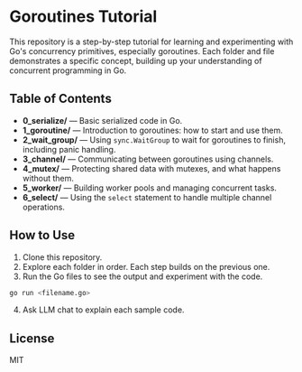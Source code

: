 # Goroutines Tutorial

This repository is a step-by-step tutorial for learning and experimenting with Go's concurrency primitives, especially goroutines. Each folder and file demonstrates a specific concept, building up your understanding of concurrent programming in Go.

## Table of Contents

- **0_serialize/** — Basic serialized code in Go.
- **1_goroutine/** — Introduction to goroutines: how to start and use them.
- **2_wait_group/** — Using `sync.WaitGroup` to wait for goroutines to finish, including panic handling.
- **3_channel/** — Communicating between goroutines using channels.
- **4_mutex/** — Protecting shared data with mutexes, and what happens without them.
- **5_worker/** — Building worker pools and managing concurrent tasks.
- **6_select/** — Using the `select` statement to handle multiple channel operations.

## How to Use

1. Clone this repository.
2. Explore each folder in order. Each step builds on the previous one.
3. Run the Go files to see the output and experiment with the code.

```sh
go run <filename.go>
```

4. Ask LLM chat to explain each sample code.

## License

MIT
